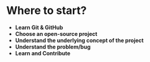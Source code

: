 # Where to start?

- **Learn Git & GitHub**
- **Choose an open-source project**
- **Understand the underlying concept of the project**
- **Understand the problem/bug**
- **Learn and Contribute**
